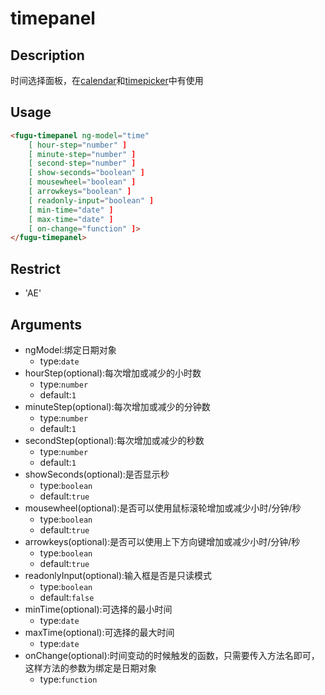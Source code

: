 # timepanel
## Description

时间选择面板，在<a ui-sref="app.api.calendar" href="../../calendar/docs/readme.md">calendar</a>和<a ui-sref="app.api.timepicker" href="../../timepicker/docs/readme.md">timepicker</a>中有使用

## Usage

``` html
<fugu-timepanel ng-model="time"
    [ hour-step="number" ]
    [ minute-step="number" ]
    [ second-step="number" ]
    [ show-seconds="boolean" ]
    [ mousewheel="boolean" ]
    [ arrowkeys="boolean" ]
    [ readonly-input="boolean" ]
    [ min-time="date" ]
    [ max-time="date" ]
    [ on-change="function" ]>
</fugu-timepanel>
```
## Restrict
- 'AE'

## Arguments
- ngModel:绑定日期对象
    - type:`date`
- hourStep(optional):每次增加或减少的小时数
    - type:`number`
    - default:`1`
- minuteStep(optional):每次增加或减少的分钟数
    - type:`number`
    - default:`1`
- secondStep(optional):每次增加或减少的秒数
    - type:`number`
    - default:`1`
- showSeconds(optional):是否显示秒
    - type:`boolean`
    - default:`true`
- mousewheel(optional):是否可以使用鼠标滚轮增加或减少小时/分钟/秒
    - type:`boolean`
    - default:`true`
- arrowkeys(optional):是否可以使用上下方向键增加或减少小时/分钟/秒
    - type:`boolean`
    - default:`true`
- readonlyInput(optional):输入框是否是只读模式
    - type:`boolean`
    - default:`false`
- minTime(optional):可选择的最小时间
    - type:`date`
- maxTime(optional):可选择的最大时间
    - type:`date`
- onChange(optional):时间变动的时候触发的函数，只需要传入方法名即可，这样方法的参数为绑定是日期对象
    - type:`function`